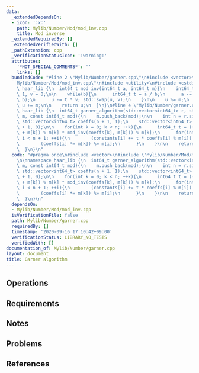 ```yaml
---
data:
  _extendedDependsOn:
  - icon: ':x:'
    path: Mylib/Number/Mod/mod_inv.cpp
    title: Mod inverse
  _extendedRequiredBy: []
  _extendedVerifiedWith: []
  _pathExtension: cpp
  _verificationStatusIcon: ':warning:'
  attributes:
    '*NOT_SPECIAL_COMMENTS*': ''
    links: []
  bundledCode: "#line 2 \"Mylib/Number/garner.cpp\"\n#include <vector>\n#line 2 \"\
    Mylib/Number/Mod/mod_inv.cpp\"\n#include <utility>\n#include <cstdint>\n\nnamespace\
    \ haar_lib {\n  int64_t mod_inv(int64_t a, int64_t m){\n    int64_t b = m, u =\
    \ 1, v = 0;\n\n    while(b){\n      int64_t t = a / b;\n      a -= t * b; std::swap(a,\
    \ b);\n      u -= t * v; std::swap(u, v);\n    }\n\n    u %= m;\n    if(u < 0)\
    \ u += m;\n\n    return u;\n  }\n}\n#line 4 \"Mylib/Number/garner.cpp\"\n\nnamespace\
    \ haar_lib {\n  int64_t garner_algorithm(std::vector<int64_t> r, std::vector<int64_t>\
    \ m, const int64_t mod){\n    m.push_back(mod);\n\n    int n = r.size();\n   \
    \ std::vector<int64_t> coeffs(n + 1, 1);\n    std::vector<int64_t> constants(n\
    \ + 1, 0);\n\n    for(int k = 0; k < n; ++k){\n      int64_t t = ((r[k] - constants[k]\
    \ + m[k]) % m[k] * mod_inv(coeffs[k], m[k])) % m[k];\n      for(int i = k + 1;\
    \ i < n + 1; ++i){\n        (constants[i] += t * coeffs[i] % m[i]) %= m[i];\n\
    \        (coeffs[i] *= m[k]) %= m[i];\n      }\n    }\n\n    return constants.back();\n\
    \  }\n}\n"
  code: "#pragma once\n#include <vector>\n#include \"Mylib/Number/Mod/mod_inv.cpp\"\
    \n\nnamespace haar_lib {\n  int64_t garner_algorithm(std::vector<int64_t> r, std::vector<int64_t>\
    \ m, const int64_t mod){\n    m.push_back(mod);\n\n    int n = r.size();\n   \
    \ std::vector<int64_t> coeffs(n + 1, 1);\n    std::vector<int64_t> constants(n\
    \ + 1, 0);\n\n    for(int k = 0; k < n; ++k){\n      int64_t t = ((r[k] - constants[k]\
    \ + m[k]) % m[k] * mod_inv(coeffs[k], m[k])) % m[k];\n      for(int i = k + 1;\
    \ i < n + 1; ++i){\n        (constants[i] += t * coeffs[i] % m[i]) %= m[i];\n\
    \        (coeffs[i] *= m[k]) %= m[i];\n      }\n    }\n\n    return constants.back();\n\
    \  }\n}\n"
  dependsOn:
  - Mylib/Number/Mod/mod_inv.cpp
  isVerificationFile: false
  path: Mylib/Number/garner.cpp
  requiredBy: []
  timestamp: '2020-09-16 17:10:42+09:00'
  verificationStatus: LIBRARY_NO_TESTS
  verifiedWith: []
documentation_of: Mylib/Number/garner.cpp
layout: document
title: Garner algorithm
---
```


## Operations

## Requirements

## Notes

## Problems

## References

